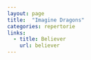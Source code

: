 ```yaml
---
layout: page
title:  "Imagine Dragons"
categories: repertorie
links:
  - title: Believer
    url: believer
---
```

